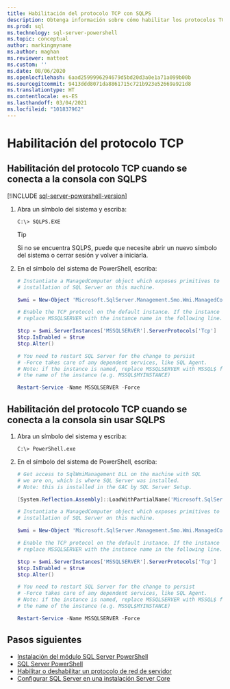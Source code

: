 ```yaml
---
title: Habilitación del protocolo TCP con SQLPS
description: Obtenga información sobre cómo habilitar los protocolos TCP mediante SQLPS.
ms.prod: sql
ms.technology: sql-server-powershell
ms.topic: conceptual
author: markingmyname
ms.author: maghan
ms.reviewer: matteot
ms.custom: ''
ms.date: 08/06/2020
ms.openlocfilehash: 6aad2599996294679d5bd20d3a0e1a71a099b00b
ms.sourcegitcommit: 9413ddd8071da8861715c721b923e52669a921d8
ms.translationtype: HT
ms.contentlocale: es-ES
ms.lasthandoff: 03/04/2021
ms.locfileid: "101837962"
---
```

# <a name="how-to-enable-the-tcp-protocol"></a>Habilitación del protocolo TCP

## <a name="how-to-enable-the-tcp-protocol-when-connected-to-the-console-with-sqlps"></a>Habilitación del protocolo TCP cuando se conecta a la consola con SQLPS

[!INCLUDE [sql-server-powershell-version](../includes/sql-server-powershell-version.md)]

1. Abra un símbolo del sistema y escriba:

    ```console
    C:\> SQLPS.EXE
    ```

    > [!TIP]
    > Si no se encuentra SQLPS, puede que necesite abrir un nuevo símbolo del sistema o cerrar sesión y volver a iniciarla.

2. En el símbolo del sistema de PowerShell, escriba:

    ```powershell
    # Instantiate a ManagedComputer object which exposes primitives to control the
    # installation of SQL Server on this machine.

    $wmi = New-Object 'Microsoft.SqlServer.Management.Smo.Wmi.ManagedComputer' localhost

    # Enable the TCP protocol on the default instance. If the instance is named, 
    # replace MSSQLSERVER with the instance name in the following line.

    $tcp = $wmi.ServerInstances['MSSQLSERVER'].ServerProtocols['Tcp']
    $tcp.IsEnabled = $true  
    $tcp.Alter()  

    # You need to restart SQL Server for the change to persist
    # -Force takes care of any dependent services, like SQL Agent.
    # Note: if the instance is named, replace MSSQLSERVER with MSSQL$ followed by
    # the name of the instance (e.g. MSSQL$MYINSTANCE)

    Restart-Service -Name MSSQLSERVER -Force
    ```

## <a name="how-to-enable-the-tcp-protocol-when-connected-to-the-console-not-using-sqlps"></a>Habilitación del protocolo TCP cuando se conecta a la consola sin usar SQLPS

1. Abra un símbolo del sistema y escriba:

    ```console
    C:\> PowerShell.exe
    ```

2. En el símbolo del sistema de PowerShell, escriba:

    ```powershell
    # Get access to SqlWmiManagement DLL on the machine with SQL
    # we are on, which is where SQL Server was installed.
    # Note: this is installed in the GAC by SQL Server Setup.

    [System.Reflection.Assembly]::LoadWithPartialName('Microsoft.SqlServer.SqlWmiManagement')

    # Instantiate a ManagedComputer object which exposes primitives to control the
    # installation of SQL Server on this machine.

    $wmi = New-Object 'Microsoft.SqlServer.Management.Smo.Wmi.ManagedComputer' localhost

    # Enable the TCP protocol on the default instance. If the instance is named, 
    # replace MSSQLSERVER with the instance name in the following line.

    $tcp = $wmi.ServerInstances['MSSQLSERVER'].ServerProtocols['Tcp']
    $tcp.IsEnabled = $true  
    $tcp.Alter()  

    # You need to restart SQL Server for the change to persist
    # -Force takes care of any dependent services, like SQL Agent.
    # Note: if the instance is named, replace MSSQLSERVER with MSSQL$ followed by
    # the name of the instance (e.g. MSSQL$MYINSTANCE)

    Restart-Service -Name MSSQLSERVER -Force
    ```

## <a name="next-steps"></a>Pasos siguientes

- [Instalación del módulo SQL Server PowerShell](download-sql-server-ps-module.md)
- [SQL Server PowerShell](sql-server-powershell.md)
- [Habilitar o deshabilitar un protocolo de red de servidor](../database-engine/configure-windows/enable-or-disable-a-server-network-protocol.md)
- [Configurar SQL Server en una instalación Server Core](../database-engine/install-windows/configure-sql-server-on-a-server-core-installation.md)
